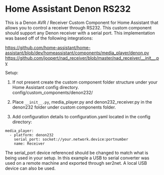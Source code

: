 # Home Assistant Denon RS232

This is a Denon AVR / Receiver Custom Component for Home Assistant that allows you to control a receiver through RS232.  This custom component should support any Denon receiver with a serial port. This implementation was based off of the following integrations:

https://github.com/home-assistant/home-assistant/blob/dev/homeassistant/components/media_player/denon.py
https://github.com/joopert/nad_receiver/blob/master/nad_receiver/__init__.py 

Setup:
1) If not present create the custom component folder structure under your Home Assistant config directory.
config/custom_components/denon232/

2) Place ``__init__.py``, media_player.py and denon232_receiver.py in the denon232 folder under custom components folder.

3) Add configuration details to configuration.yaml located in the config directory:

```
media_player:
  - platform: denon232
    serial_port: socket://your.network.device:portnumber
    name: Receiver
```

The serial_port device referenced should be changed to match what is being used in your setup. In this example a USB to serial converter was used on a remote machine and exported through ser2net. A local USB device can also be used.
